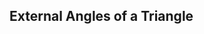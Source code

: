 ## External Angles of a Triangle

<!-- ![](./fig.png) -->

<!-- An $$\definecolor{g}{RGB}{29,177,0}\definecolor{b}{RGB}{0,118,186}\definecolor{r}{RGB}{238,34,12}\definecolor{v}{RGB}{203,41,123}\defineColor{gr}{100,100,100}$$ -->


<!-- [[triangle]]((qr,'Math/Geometry_1/Triangles/base/AngleSum',#00A89D)) -->

